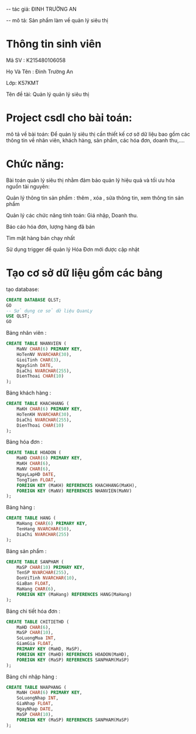 -- tác giả: ĐINH TRƯỜNG AN

-- mô tả: Sản phẩm làm về quản lý siêu thị

# Thông tin sinh viên
Mã SV : K215480106058

Họ Và Tên : Đinh Trường An

Lớp: K57KMT

Tên đề tài: Quản lý quản lý siêu thị

# Project csdl cho bài toán:
mô tả về bài toán: Để quản lý siêu thị cần thiết kế cơ sở dữ liệu bao gồm các thông tin về nhân viên, khách hàng, sản phẩm, các hóa đơn, doanh thu,....

# Chức năng:
Bài toán quản lý siêu thị nhằm đảm bảo quản lý hiệu quả và tối ưu hóa nguồn tài nguyên:

Quản lý thông tin sản phẩm : thêm , xóa , sửa thông tin, xem thông tin sản phẩm

Quản lý các chức năng tính toán: Giá nhập, Doanh thu.

Báo cáo hóa đơn, lượng hàng đã bán

Tìm mặt hàng bán chạy nhất

Sử dụng trigger để quản lý Hóa Đơn mới được cập nhật

# Tạo cơ sở dữ liệu gồm các bảng
tạo database:
```sql
CREATE DATABASE QLST;
GO
-- Sử dụng cơ sở dữ liệu QuanLy
USE QLST;
GO
```

Bảng nhân viên :
```sql
CREATE TABLE NHANVIEN (
    MaNV CHAR(6) PRIMARY KEY,
    HoTenNV NVARCHAR(30),
    GioiTinh CHAR(3),
    NgaySinh DATE,
    DiaChi NVARCHAR(255),
    DienThoai CHAR(10)
);
```

Bảng khách hàng :
```sql
CREATE TABLE KHACHHANG (
    MaKH CHAR(6) PRIMARY KEY,
    HoTenKH NVARCHAR(30),
    DiaChi NVARCHAR(255),
    DienThoai CHAR(10)
);
```
Bảng hóa đơn :
```sql
CREATE TABLE HOADON (
    MaHD CHAR(6) PRIMARY KEY,
    MaKH CHAR(6),
    MaNV CHAR(6),
    NgayLapHD DATE,
    TongTien FLOAT,
    FOREIGN KEY (MaKH) REFERENCES KHACHHANG(MaKH),
    FOREIGN KEY (MaNV) REFERENCES NHANVIEN(MaNV)
);
```

Bảng hàng :
```sql
CREATE TABLE HANG (
    MaHang CHAR(6) PRIMARY KEY,
    TenHang NVARCHAR(50),
    DiaChi NVARCHAR(255)
);
```

Bảng sản phẩm :
```sql
CREATE TABLE SANPHAM (
    MaSP CHAR(10) PRIMARY KEY,
    TenSP NVARCHAR(255),
    DonViTinh NVARCHAR(10),
    GiaBan FLOAT,
    MaHang CHAR(6),
    FOREIGN KEY (MaHang) REFERENCES HANG(MaHang)
);
```

Bảng chi tiết hóa đơn :
```sql
CREATE TABLE CHITIETHD (
    MaHD CHAR(6),
    MaSP CHAR(10),
    SoLuongMua INT,
    GiamGia FLOAT,
    PRIMARY KEY (MaHD, MaSP),
    FOREIGN KEY (MaHD) REFERENCES HOADON(MaHD),
    FOREIGN KEY (MaSP) REFERENCES SANPHAM(MaSP)
);
```

Bảng chi nhập hàng  :
```sql
CREATE TABLE NHAPHANG (
    MaNH CHAR(6) PRIMARY KEY,
    SoLuongNhap INT,
    GiaNhap FLOAT,
    NgayNhap DATE,
    MaSP CHAR(10),
    FOREIGN KEY (MaSP) REFERENCES SANPHAM(MaSP)
);
```
